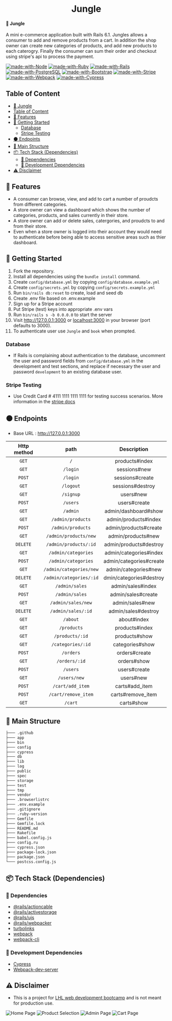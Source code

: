 <h1 align="center">Jungle</h1>

#### 🔗 Jungle
A mini e-commerce application built with Rails 6.1. Jungles allows a consumer to add and remove products from a cart. In addition the shop owner can create new categories of products, and add new products to each caterogry. Finally the consumer can sum their order and checkout using stripe's api to process the payment.

[![made-with-Node](https://img.shields.io/badge/Made%20with-Node.js%20-success)](https://nodejs.org/en/)
[![made-with-Ruby](https://img.shields.io/badge/Made%20with-Ruby%20-red)](https://www.ruby-lang.org/en/)
[![made-with-Rails](https://img.shields.io/badge/Made%20with-Rails%20-red)](https://rubyonrails.org/)
[![made-with-PostgreSQL](https://img.shields.io/badge/Made%20with-PostgreSQL%20-blue)](https://www.postgresql.org/)
[![made-with-Bootstrap](https://img.shields.io/badge/Made%20with-Bootstrap%20-purple)](https://getbootstrap.com/docs/5.0/getting-started/introduction/)
[![made-with-Stripe](https://img.shields.io/badge/Made%20with-Stripe%20-success)](https://stripe.com/docs/api)
[![made-with-Webpack](https://img.shields.io/badge/Made%20with-Webpack%20-success)](https://webpack.js.org/)
[![made-with-Cypress](https://img.shields.io/badge/Made%20with-Cypress%20-success)](https://www.cypress.io/)

## Table of Content
- [🔗 Jungle](#-jungle)
- [Table of Content](#table-of-content)
- [🌟 Features](#-features)
- [🚀 Getting Started](#-getting-started)
  - [Database](#database) 
  - [Stripe Testing](#stripe-testing)
- [⚫ Endpoints](#-endpoints)
- [🧱 Main Structure](#-main-structure)
- [📦 Tech Stack (Dependencies)](#-tech-stack-dependencies)
  - [🔨 Dependencies](#-Dependencies)
  - [🧰 Development Dependencies](#-development-dependencies)
- [⚠️ Disclaimer](#️-disclaimer)

## 🌟 Features
- A consumer can browse, view, and add to cart a number of proudcts from different categories.
- A store owner can view a dashboard which shows the number of categories, products, and sales currently in their store.
- A store owner can add or delete sales, catergories, and proudcts to and from their store.
- Even when a store owner is logged into their account they would need to authenticate before being able to access sensitive areas such as thier dashboard.
 
## 🚀 Getting Started
1. Fork the repository.
2. Install all dependencies using the `bundle install` command.
3. Create `config/database.yml` by copying `config/database.example.yml`
4. Create `config/secrets.yml` by copying `config/secrets.example.yml`
5. Run `bin/rails db:reset` to create, load and seed db
6. Create .env file based on .env.example
7. Sign up for a Stripe account
8. Put Stripe (test) keys into appropriate .env vars
9. Run `bin/rails s -b 0.0.0.0` to start the server
10. Visit http://127.0.0.1:3000 or [localhost:3000](http://localhost:3000) in your browser (port defaults to 3000).
11. To authenticate user use `Jungle` and `book` when prompted.

### Database

  - If Rails is complaining about authentication to the database, uncomment the user and password fields from `config/database.yml` in the development and test sections, and replace if necessary the user and password `development` to an existing database user.

### Stripe Testing

  - Use Credit Card # 4111 1111 1111 1111 for testing success scenarios. More information in the [stripe docs](https://stripe.com/docs/testing#cards)

## ⚫ Endpoints
- Base URL : http://127.0.0.1:3000

| <b> Http method </b> | path                             | Description                                    |
| :------------------: | :------------------------------: | :---------------------------------------------:|
| `GET`                | `/`                              | products#index                                 |
| `GET`                | `/login`                         | sessions#new                                   |
| `POST`               | `/login`                         | sessions#create                                |
| `GET`                | `/logout`                        | sessions#destroy                               |
| `GET`                | `/signup`                        | users#new                                      |
| `POST`               | `/users`                         | users#create                                   |
| `GET`                | `/admin`                         | admin/dashboard#show                           |
| `GET`                | `/admin/products`                | admin/products#index                           |
| `POST`               | `/admin/products`                | admin/products#create                          |
| `GET`                | `/admin/products/new`            | admin/products#new                             |
| `DELETE`             | `/admin/products/:id`            | admin/products#destroy                         |
| `GET`                | `/admin/categories`              | admin/categories#index                         |
| `POST`               | `/admin/categories`              | admin/categories#create                        |
| `GET`                | `/admin/categories/new`          | admin/categories#new                           |
| `DELETE`             | `/admin/categories/:id`          | dmin/categories#destroy                        |
| `GET`                | `/admin/sales`                   | admin/sales#index                              |
| `POST`               | `/admin/sales`                   | admin/sales#create                             |
| `GET`                | `/admin/sales/new`               | admin/sales#new                                |
| `DELETE`             | `/admin/sales/:id`               | admin/sales#destroy                            |
| `GET`                | `/about`                         | about#index                                    |
| `GET`                | `/products`                      | products#index                                 |
| `GET`                | `/products/:id`                  | products#show                                  |
| `GET`                | `/categories/:id`                | categories#show                                |
| `POST`               | `/orders`                        | orders#create                                  |
| `GET`                | `/orders/:id`                    | orders#show                                    |
| `POST`               | `/users`                         | users#create                                   |
| `GET`                | `/users/new`                     | users#new                                      |
| `POST`               | `/cart/add_item`                 | carts#add_item                                 |
| `POST`               | `/cart/remove_item`              | carts#remove_item                              |
| `GET`                | `/cart`                          | carts#show                                     |

## 🧱 Main Structure
```sh
├─── .github               
├─── app            
├─── bin             
├─── config              
├─── cypress             
├─── db
├─── lib
├─── log
├─── public
├─── spec
├─── storage
├─── test
├─── tmp
├─── vendor
├─── .browserlistrc
├─── .env.example
├─── .gitignore
├─── .ruby-version
├─── Gemfile
├─── Gemfile.lock
├─── README.md
├─── Rakefile
├─── babel.config.js
├─── config.ru
├─── cypress.json
├─── package-lock.json
├─── package.json
└─── postcss.config.js
```

## 📦 Tech Stack (Dependencies)

### 🔨 Dependencies
- [@rails/actioncable](https://www.npmjs.com/package/@rails/actioncable/v/6.0.0)
- [@rails/activestorage](https://www.npmjs.com/package/@rails/activestorage/v/6.0.0)
- [@rails/ujs](https://www.npmjs.com/package/@rails/ujs/v/6.0.0)
- [@rails/webpacker](https://www.npmjs.com/package/@rails/webpacker/v/5.4.0)
- [turbolinks](https://www.npmjs.com/package/turbolinks/v/5.2.0)
- [webpack](https://www.npmjs.com/package/webpack/v/4.46.0)
- [webpack-cli](https://www.npmjs.com/package/webpack-cli/v/3.3.12)

### 🧰 Development Dependencies
- [Cypress](https://www.npmjs.com/package/cypress/v/9.7.0)
- [Webpack-dev-server](https://www.npmjs.com/package/webpack-dev-server/v/3.11.2)

## ⚠️ Disclaimer
- This is a project for [LHL web development bootcamp](https://www.lighthouselabs.ca/) and is not meant for production use.


![Home Page](https://user-images.githubusercontent.com/107829745/231652974-59ed2e1e-b31b-487b-98bf-2dbf4eb68595.JPG)
![Product Selection](https://user-images.githubusercontent.com/107829745/231653553-bb97ce45-0684-4408-96a0-cfca8ad9fcbc.JPG)
![Admin Page](https://user-images.githubusercontent.com/107829745/231652978-8cfa8117-3d91-4ab2-b757-4b73ccdc80e6.JPG)
![Cart Page](https://user-images.githubusercontent.com/107829745/231652979-5c983224-8ede-47f1-bc86-0b65ccafd122.JPG)

